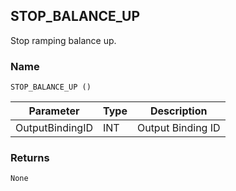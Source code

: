 ## STOP\_BALANCE\_UP

Stop ramping balance up.


### Name

`STOP_BALANCE_UP ()`


| Parameter       | Type | Description       |
| --------------- | ---- | ----------------- |
| OutputBindingID | INT  | Output Binding ID |


### Returns

`None`
